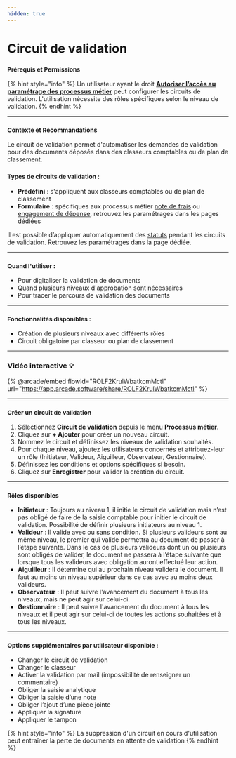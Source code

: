 ```yaml
---
hidden: true
---
```


# Circuit de validation

### <sup>**Prérequis et Permissions**</sup>

{% hint style="info" %}
Un utilisateur ayant le droit [**Autoriser l’accès au paramétrage des processus métier**](../../administration/detail-des-droits.md) peut configurer les circuits de validation. L'utilisation nécessite des rôles spécifiques selon le niveau de validation.
{% endhint %}

***

### <sup>**Contexte et Recommandations**</sup>

Le circuit de validation permet d'automatiser les demandes de validation pour des documents déposés dans des classeurs comptables ou de plan de classement.

### <sup>**Types de circuits de validation :**</sup>

* **Prédéfini** : s'appliquent aux classeurs comptables ou de plan de classement
* **Formulaire** : spécifiques aux processus métier [note de frais](../notes-de-frais/) ou [engagement de dépense](../engagement-de-depense/), retrouvez les paramétrages dans les pages dédiées

Il est possible d’appliquer automatiquement des [statuts](configurer-les-statuts-de-documents.md) pendant les circuits de validation. Retrouvez les paramétrages dans la page dédiée.

***

### <sup>**Quand l'utiliser :**</sup>

* Pour digitaliser la validation de documents
* Quand plusieurs niveaux d'approbation sont nécessaires
* Pour tracer le parcours de validation des documents

***

### <sup>**Fonctionnalités disponibles :**</sup>

* Création de plusieurs niveaux avec différents rôles
* Circuit obligatoire par classeur ou plan de classement

***

### Vidéo interactive 💡

{% @arcade/embed flowId="ROLF2KrulWbatkcmMctl" url="https://app.arcade.software/share/ROLF2KrulWbatkcmMctl" %}

***

### <sup>**Créer un circuit de validation**</sup>

1. Sélectionnez **Circuit de validation** depuis le menu **Processus métier**.
2. Cliquez sur **+ Ajouter** pour créer un nouveau circuit.
3. Nommez le circuit et définissez les niveaux de validation souhaités.
4. Pour chaque niveau, ajoutez les utilisateurs concernés et attribuez-leur un rôle (Initiateur, Valideur, Aiguilleur, Observateur, Gestionnaire).
5. Définissez les conditions et options spécifiques si besoin.
6. Cliquez sur **Enregistrer** pour valider la création du circuit.

***

### <sup>**Rôles disponibles**</sup>

* **Initiateur** : Toujours au niveau 1, il initie le circuit de validation mais n’est pas obligé de faire de la saisie comptable pour initier le circuit de validation. Possibilité de définir plusieurs initiateurs au niveau 1.
* **Valideur** : Il valide avec ou sans condition. Si plusieurs valideurs sont au même niveau, le premier qui valide permettra au document de passer à l’étape suivante. Dans le cas de plusieurs valideurs dont un ou plusieurs sont obligés de valider, le document ne passera à l’étape suivante que lorsque tous les valideurs avec obligation auront effectué leur action.
* **Aiguilleur** : Il détermine qui au prochain niveau validera le document. Il faut au moins un niveau supérieur dans ce cas avec au moins deux valideurs.
* **Observateur** : Il peut suivre l'avancement du document à tous les niveaux, mais ne peut agir sur celui-ci.
* **Gestionnaire** : Il peut suivre l'avancement du document à tous les niveaux et il peut agir sur celui-ci de toutes les actions souhaitées et à tous les niveaux.

***

### <sup>**Options supplémentaires par utilisateur disponible :**</sup>

* Changer le circuit de validation
* Changer le classeur
* Activer la validation par mail (impossibilité de renseigner un commentaire)
* Obliger la saisie analytique
* Obliger la saisie d’une note
* Obliger l’ajout d’une pièce jointe
* Appliquer la signature
* Appliquer le tampon

{% hint style="info" %}
La suppression d'un circuit en cours d'utilisation peut entraîner la perte de documents en attente de validation
{% endhint %}
